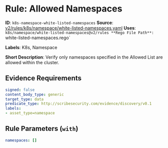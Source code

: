 # Rule: Allowed Namespaces

**ID**: `k8s-namespace-white-listed-namespaces`
**Source**: [v2/rules/k8s/namespace/white-listed-namespaces.yaml](https://github.com/scribe-public/sample-policies/v2/rules/k8s/namespace/white-listed-namespaces.yaml)
**Uses**: `k8s/namespace/white-listed-namespaces@v2/rules
**Rego File Path**: `white-listed-namespaces.rego`

**Labels**: K8s, Namespace

**Short Description**: Verify only namespaces specified in the Allowed List are allowed within the cluster.

## Evidence Requirements

```yaml
signed: false
content_body_type: generic
target_type: data
predicate_type: http://scribesecurity.com/evidence/discovery/v0.1
labels:
- asset_type=namespace
```
## Rule Parameters (`with`)

```yaml
namespaces: []
```
